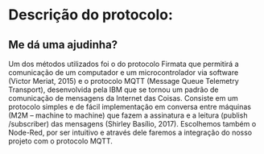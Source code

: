 # Descrição do protocolo:

## Me dá uma ajudinha?

>
Um dos métodos utilizados foi o do protocolo Firmata que permitirá a comunicação de um computador e um microcontrolador via software (Victor Meriat, 2015) e o protocolo MQTT (Message Queue Telemetry Transport), desenvolvida pela IBM que se tornou um padrão de comunicação de mensagens da Internet das Coisas. Consiste em um protocolo simples e de fácil implementação em conversa entre máquinas (M2M – machine to machine) que fazem a assinatura e a leitura (publish /subscriber) das mensagens (Shirley Basílio, 2017).  Escolhemos também o Node-Red, por ser intuitivo e através dele faremos a integração do nosso projeto com o protocolo MQTT.                                                                                                                                 

